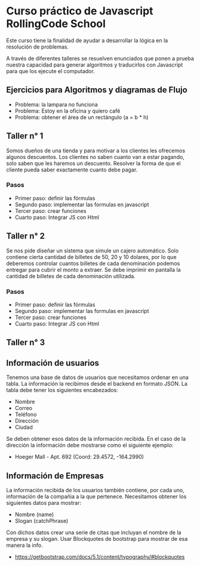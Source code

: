 # Curso práctico de Javascript RollingCode School

Este curso tiene la finalidad de ayudar a desarrollar la lógica en la resolución de problemas.

A través de diferentes talleres se resuelven enunciados que ponen a prueba nuestra capacidad para generar algoritmos y traducirlos con Javascript para que los ejecute el computador.

## Ejercicios para Algoritmos y diagramas de Flujo

- Problema: la lampara no funciona
- Problema: Estoy en la oficina y quiero café
- Problema: obtener el área de un rectángulo (a = b \* h)

## Taller n° 1

Somos dueños de una tienda y para motivar a los clientes les ofrecemos algunos descuentos.
Los clientes no saben cuanto van a estar pagando, solo saben que les haremos un descuento. Resolver la forma de que el cliente pueda saber exactamente cuanto debe pagar.

### Pasos

- Primer paso: definir las fórmulas
- Segundo paso: implementar las formulas en javascript
- Tercer paso: crear funciones
- Cuarto paso: Integrar JS con Html

## Taller n° 2

Se nos pide diseñar un sistema que simule un cajero automático.
Solo contiene cierta cantidad de billetes de 50, 20 y 10 dolares, por lo que deberemos controlar cuantos billetes de cada denominación podemos entregar para cubrir el monto a extraer.
Se debe imprimir en pantalla la cantidad de billetes de cada denominación utilizada.

### Pasos

- Primer paso: definir las fórmulas
- Segundo paso: implementar las formulas en javascript
- Tercer paso: crear funciones
- Cuarto paso: Integrar JS con Html

## Taller n° 3

## Información de usuarios

Tenemos una base de datos de usuarios que necesitamos ordenar en una tabla. La información la recibimos desde el backend en formato JSON.
La tabla debe tener los siguientes encabezados:

- Nombre
- Correo
- Teléfono
- Dirección
- Ciudad

Se deben obtener esos datos de la información recibida. En el caso de la dirección la información debe mostrarse como el siguiente ejemplo:

- Hoeger Mall - Apt. 692 (Coord: 29.4572, -164.2990)

## Información de Empresas

La información recibida de los usuarios también contiene, por cada uno, información de la compañia a la que pertenece. Necesitamos obtener los siguientes datos para mostrar:

- Nombre (name)
- Slogan (catchPhrase)

Con dichos datos crear una serie de citas que incluyan el nombre de la empresa y su slogan.
Usar Blockquotes de bootstrap para mostrar de esa manera la info.

- https://getbootstrap.com/docs/5.1/content/typography/#blockquotes

